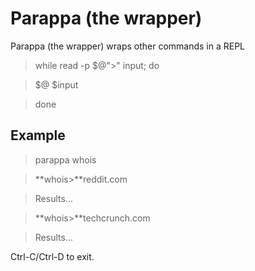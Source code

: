 # Parappa (the wrapper)
Parappa (the wrapper) wraps other commands in a REPL

> while read -p $@">" input; do

>   $@ $input

> done

## Example
> parappa whois

> **whois>**reddit.com

> Results...

> **whois>**techcrunch.com

> Results...

Ctrl-C/Ctrl-D to exit.

